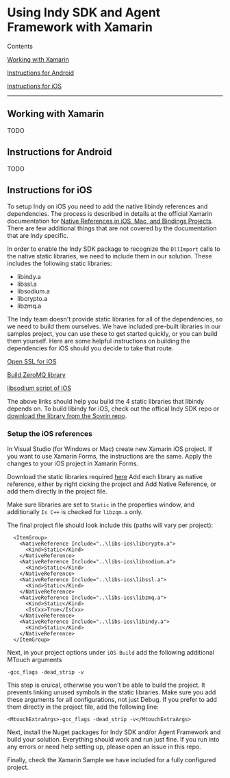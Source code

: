 # Using Indy SDK and Agent Framework with Xamarin

Contents

[Working with Xamarin](#working-with-xamarin)

[Instructions for Android](#instructions-for-anroid)

[Instructions for iOS](#instructions-for-ios)

---

## Working with Xamarin

TODO

## Instructions for Android

TODO

## Instructions for iOS

To setup Indy on iOS you need to add the native libindy references and dependencies. The process is described in details at the official Xamarin documentation for [Native References in iOS, Mac, and Bindings Projects](https://docs.microsoft.com/en-us/xamarin/cross-platform/macios/native-references).
There are few additional things that are not covered by the documentation that are Indy specific.

In order to enable the Indy SDK package to recognize the `DllImport` calls to the native static libraries, we need to include them in our solution.
These includes the following static libraries:

- libindy.a
- libssl.a
- libsodium.a
- libcrypto.a
- libzmq.a

The Indy team doesn't provide static libraries for all of the dependencies, so we need to build them ourselves. We have included pre-built libraries in our samples project, you can use these to get started quickly, or you can build them yourself. Here are some helpful instructions on building the dependencies for iOS should you decide to take that route.

[Open SSL for iOS](https://github.com/x2on/OpenSSL-for-iPhone)

[Build ZeroMQ library](https://www.ics.com/blog/lets-build-zeromq-library)

[libsodium script of iOS](https://github.com/jedisct1/libsodium/blob/master/dist-build/ios.sh)

The above links should help you build the 4 static libraries that libindy depends on. To build libindy for iOS, check out the offical Indy SDK repo or [download the library from the Sovrin repo](https://repo.sovrin.org/ios/libindy/).

### Setup the iOS references

In Visual Studio (for Windows or Mac) create new Xamarin iOS project. If you want to use Xamarin Forms, the instructions are the same. Apply the changes to your iOS project in Xamarin Forms.

Download the static libraries required [here](../samples/xamarin-mobile-sample/libs-ios)
Add each library as native reference, either by right cicking the project and Add Native Reference, or add them directly in the project file.

Make sure libraries are set to `Static` in the properties window, and additionally `Is C++` is checked for `libzqm.a` only.

The final project file should look include this (paths will vary per project):

```lang=xml
  <ItemGroup>
    <NativeReference Include="..\libs-ios\libcrypto.a">
      <Kind>Static</Kind>
    </NativeReference>
    <NativeReference Include="..\libs-ios\libsodium.a">
      <Kind>Static</Kind>
    </NativeReference>
    <NativeReference Include="..\libs-ios\libssl.a">
      <Kind>Static</Kind>
    </NativeReference>
    <NativeReference Include="..\libs-ios\libzmq.a">
      <Kind>Static</Kind>
      <IsCxx>True</IsCxx>
    </NativeReference>
    <NativeReference Include="..\libs-ios\libindy.a">
      <Kind>Static</Kind>
    </NativeReference>
  </ItemGroup>
```

Next, in your project options under `iOS Build` add the following additional MTouch arguments

`-gcc_flags -dead_strip -v`

This step is cruical, otherwise you won't be able to build the project. It prevents linking unused symbols in the static libraries. Make sure you add these arguments for all configurations, not just Debug.
If you prefer to add them directly in the project file, add the following line:

```lang=xml
<MtouchExtraArgs>-gcc_flags -dead_strip -v</MtouchExtraArgs>
```

Next, install the Nuget packages for Indy SDK and/or Agent Framework and build your solution. Everything should work and run just fine.
If you run into any errors or need help setting up, please open an issue in this repo.

Finally, check the Xamarin Sample we have included for a fully configured project.